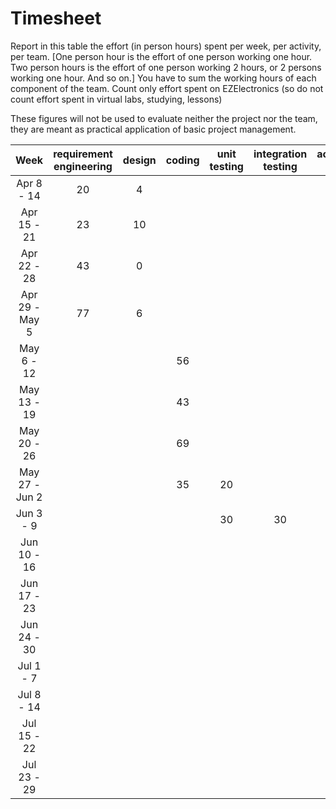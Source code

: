 # Timesheet

Report in this table the effort (in person hours) spent per week, per activity, per team.
[One person hour is the effort of one person working one hour.
Two person hours is the effort of one person working 2 hours, or 2 persons working one hour. And so on.]
You have to sum the working hours of each component of the team.
Count only effort spent on EZElectronics (so do not count effort spent in virtual labs, studying, lessons)

These figures will not be used to evaluate neither the project nor the team, they are meant as practical application of basic project management.

|      Week      | requirement engineering | design | coding | unit testing | integration testing | acceptance testing | management | git maven |
| :------------: | :---------------------: | :----: | :----: | :----------: | :-----------------: | :----------------: | :--------: | :-------: |
|   Apr 8 - 14   |           20            |   4    |        |              |                     |                    |            |           |
|  Apr 15 - 21   |           23            |   10   |        |              |                     |                    |            |           |
|  Apr 22 - 28   |           43            |   0    |        |              |                     |                    |            |           |
| Apr 29 - May 5 |           77            |   6    |        |              |                     |                    |            |           |
|   May 6 - 12   |                         |        |   56   |              |                     |         3          |     1      |     1     |
|  May 13 - 19   |                         |        |   43   |              |                     |         2          |     1      |     1     |
|  May 20 - 26   |                         |        |   69   |              |                     |         2          |     1      |     1     |
| May 27 - Jun 2 |                         |        |   35   |      20      |                     |         4          |     1      |     1     |
|   Jun 3 - 9    |                         |        |        |      30      |         30          |         7          |            |           |
|  Jun 10 - 16   |                         |        |        |              |                     |                    |            |           |
|  Jun 17 - 23   |                         |        |        |              |                     |                    |            |           |
|  Jun 24 - 30   |                         |        |        |              |                     |                    |            |           |
|   Jul 1 - 7    |                         |        |        |              |                     |                    |            |           |
|   Jul 8 - 14   |                         |        |        |              |                     |                    |            |           |
|  Jul 15 - 22   |                         |        |        |              |                     |                    |            |           |
|  Jul 23 - 29   |                         |        |        |              |                     |                    |            |           |
